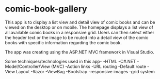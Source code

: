 # comic-book-gallery

This app is to display a list view and detail view of comic books and can be viewed on the desktop or on mobile. The homepage displays a list view of all available comic books in a responsive grid. Users can then select either the header text or the image to be routed into a detail view of the comic books with specific information regarding the comic book.

The app was creating using the ASP.NET MVC framework in Visual Studio.

Some techniques/technologies used in this app-
-HTML
-C#.NET
-Model/Controller/View (MVC)
  -Action links
  -URL routing
  -Default route
  -View Layout
-Razor
  -ViewBag
-Bootstrap
  -responsive images
  -grid system
